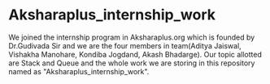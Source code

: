 # Aksharaplus_internship_work
We joined the internship program in Aksharaplus.org which is founded by Dr.Gudivada Sir and we are the four members in team(Aditya Jaiswal, Vishakha Manohare, Kondiba Jogdand, Akash Bhadarge). Our topic allotted are Stack and Queue and the whole work we are storing in this repository named as "Aksharaplus_internship_work".
